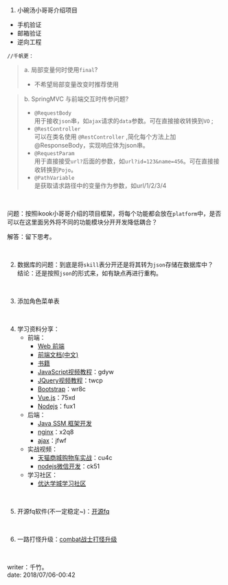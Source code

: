

1. 小碗汤小哥哥介绍项目    

* 手机验证          
* 邮箱验证
* 逆向工程

`//千帆更：`
> a. 局部变量何时使用`final`?  
>   * 不希望局部变量改变时推荐使用

> b. SpringMVC 与前端交互时传参问题?  
> - `@RequestBody`  
用于接收`json`串，如`ajax`请求的`data`参数。可在直接接收转换到`VO` ;
> - `@RestController`  
可以在类名使用 `@RestController` ,简化每个方法上加@ResponseBody，实现响应体为json串。
> - `@RequestParam`  
用于直接接受`url?`后面的参数，如`url?id=123&name=456`。可在直接接收转换到`Pojo`。 
> - `@PathVariable`  
是获取请求路径中的变量作为参数，如url/1/2/3/4

<br>

问题：按照ikook小哥哥介绍的项目框架，将每个功能都会放在`platform`中，是否可以在这里面另外将不同的功能模块分开开发降低耦合？

解答：留下思考。

<br>

2. 数据库的问题：到底是将`skill`表分开还是将其转为`json`存储在数据库中？     
    结论：还是按照`json`的形式来，如有缺点再进行重构。              

<br>

3. 添加角色菜单表

<br>

4. 学习资料分享：
    * 前端：
        * [Web 前端](http://www.imooc.com/course/programdetail/pid/32)
        * [前端文档(中文)](https://docschina.org/)
        * [书籍](https://github.com/threerocks/studyFiles)
        * [JavaScript视频教程](https://pan.baidu.com/s/1i6eC5YP)：gdyw
        * [JQuery视频教程](https://pan.baidu.com/s/17DbNSnR3q5OGSjdw9tvCEA)：twcp
        * [Bootstrap](https://pan.baidu.com/s/1jKb2UDS)：wr8c
        * [Vue.js](https://pan.baidu.com/s/1slYqBa1)：75xd
        * [Nodejs](https://pan.baidu.com/s/1sm509GD)：fux1
    * 后端：
        * [Java SSM 框架开发](http://www.imooc.com/course/programdetail/pid/59)
        * [nginx](https://pan.baidu.com/s/1nxccLg1)：x2q8
        * [ajax](https://pan.baidu.com/s/1dHctdXv)：jfwf
    * 实战视频：
        * [天猫商城购物车实战](https://pan.baidu.com/s/1smVjb7v)：cu4c
        * [nodejs微信开发](https://pan.baidu.com/s/15tYBZ2yVz9aPO57LKqt7Mg)：ck51
    * 学习社区：
        * [优达学城学习社区](https://cn.udacity.com/)

<br>

5. 开源fq软件(不一定稳定~)：[开源fq](https://github.com/XX-net/XX-Net)

<br>

6. 一路打怪升级：[combat战士打怪升级](https://codecombat.com/)


<br>

writer：千竹。    
date: 2018/07/06-00:42

<br>
<br>
